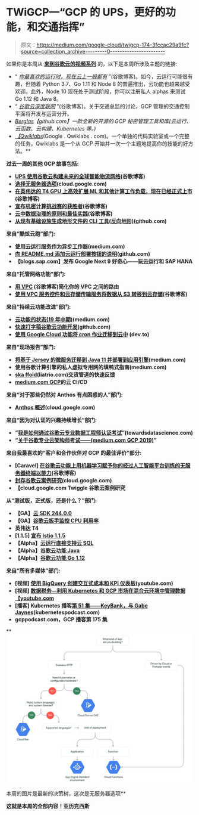 # TWiGCP—“GCP 的 UPS，更好的功能，和交通指挥”

> 原文：<https://medium.com/google-cloud/twigcp-174-3fccac29a9fc?source=collection_archive---------0----------------------->

如果你是本周从 [**来到谷歌云的视频系列**](http://gtech.run/ju4em) 的，以下是本周所涉及主题的链接:

*   “ [*你最喜欢的运行时，现在云上一般都有*](http://gtech.run/rqw44) ”(谷歌博客)。如今，云运行可能很有趣，但随着 Python 3.7、Go 1.11 和 Node 8 的普遍推出，云功能也越来越受欢迎。此外，Node 10 现在处于测试阶段，你可以注册私人 alphas 来测试 Go 1.12 和 Java 8。
*   “ [*谷歌云深度联网*](http://gtech.run/g8m8m) ”(谷歌博客)。关于交通总监的讨论，GCP 管理的交通控制平面将开发与运营分开。
*   [*Berglas*](http://gtech.run/8jqh7)*【github.com】一款全新的开源的 GCP 秘密管理工具和库(云运行、云函数、云构建、Kubernetes 等。)*
*   *[*【Qwiklabs*](http://gtech.run/3zzyd)*(Google . Qwiklabs . com)。一个单独的代码实验室或一个完整的任务，Qwiklabs 是一个从 GCP 开始并一次一个主题地提高你的技能的好方法。**

**过去一周的其他 GCP 故事包括:**

*   **[UPS 使用谷歌云构建未来的全球智能物流网络](http://gtech.run/9swal)(谷歌博客)**
*   **[选择无服务器选项](http://gtech.run/m52el)(cloud.google.com)**
*   **[在英伟达的 T4 GPU 上高效扩展 ML 和其他计算工作负载，现在已经正式上市](http://gtech.run/v33zd)(谷歌博客)**
*   **[宣布机密计算挑战赛的获胜者](http://gtech.run/acld8)(谷歌博客)**
*   **[云中数据治理的原则和最佳实践](http://gtech.run/yvn3a)(谷歌博客)**
*   **[从现有基础设施生成地形文件的 CLI 工具(反向地形)](http://gtech.run/yz54w)(github.com)**

**来自“酷炫云跑”部门:**

*   **[使用云运行服务作为异步工作器](http://gtech.run/9668y)(medium.com)**
*   **[向 README.md 添加云运行部署按钮的说明](http://gtech.run/ymgpz)(github.com)**
*   **【blogs.sap.com】发布 Google Next 9 好奇心——玩云运行和 SAP HANA**

**来自“托管网络功能”部门:**

*   **[用 VPC](http://gtech.run/4xee4) (谷歌博客)简化你的 VPC 之间的路由**
*   **[使用 VPC 服务控件和云存储传输服务将数据从 S3 转移到云存储](http://gtech.run/3kdak)(谷歌博客)**

**来自“持续云功能改进”部门:**

*   **[云功能的状态(19 年中期)](http://gtech.run/z8dd3)(medium.com)**
*   **[快速打字稿谷歌云功能开发](http://gtech.run/2246c)(github.com)**
*   **[使用 Google Cloud 功能将 cron 作业迁移到云中](http://gtech.run/cq2vb) (dev.to)**

**来自“现场报告”部门:**

*   **[将基于 Jersey 的微服务迁移到 Java 11 并部署到应用引擎](http://gtech.run/g6mdb)(medium.com)**
*   **使用谷歌计算引擎的私人虚拟专用网的填鸭式指南(medium.com)**
*   **[ska ffold](http://gtech.run/fmm22)(liatrio.com)交货管道的快速反馈**
*   **[medium.com GCP](http://gtech.run/fecjl)的云 CI/CD**

**来自“对于那些仍然对 Anthos 有点困惑的人”部门:**

*   **[Anthos 概述](http://gtech.run/4v3sy)(cloud.google.com)**

**来自“因为对认证的兴趣持续增长”部门:**

*   **“[我是如何通过谷歌云专业数据工程师认证考试](http://gtech.run/9vtbr)”(towardsdatascience.com)**
*   **“[关于谷歌专业云架构师考试——(medium.com GCP 2019)](http://gtech.run/5utd6)”**

**来自我最喜欢的“客户和合作伙伴对 GCP 的最佳评价”部分:**

*   **[Caravel] [在谷歌云功能上用机器学习赋予你的经过人工智能平台训练的无服务器终端以能力](http://gtech.run/f76h8)(谷歌博客)**
*   **[封存谷歌云案例研究](http://gtech.run/6tyqg)(cloud.google.com)**
*   **【cloud.google.com Twiggle 谷歌云案例研究**

**从“测试版，正式版，还是什么？”部门:**

*   **【GA】[云 SDK 244.0.0](http://gtech.run/wfg8w)**
*   **【GA】[谷歌云扳手监控 CPU 利用率](http://gtech.run/27me5)**
*   **英伟达 T4**
*   **[1.1.5] [宣布 Istio 1.1.5](http://gtech.run/pwzxe)**
*   **【Alpha】[云运行直接支持云 SQL](http://gtech.run/3p66p)**
*   **【Alpha】[谷歌云功能 Java](http://gtech.run/k886u)**
*   **【Alpha】[谷歌云功能 Go 1.12](http://gtech.run/67psy)**

**来自“所有多媒体”部门:**

*   **[视频] [使用 BigQuery 创建交互式成本和 KPI 仪表板](http://gtech.run/2a7lm)(youtube.com)**
*   **[视频] [数据税务—利用 Kubernetes 和 GCP 市场在混合云环境中管理数据【youtube.com ](http://gtech.run/sly8)**
*   **[播客] Kubernetes 播客[第 51 集——KeyBank，与 Gabe Jaynes](http://gtech.run/2uwpk)(kubernetespodcast.com)**
*   **gcppodcast.com，GCP 播客第 175 集**

**[![](img/b5176686a7f67f7d801ff6b8f19545f1.png)](http://gtech.run/m52el)

本周的图片是最新的决策树，这次是无服务器选项** 

**这就是本周的全部内容！亚历克西斯**